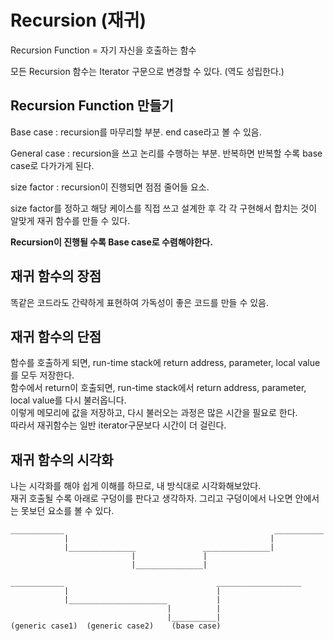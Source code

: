 # Recursion (재귀)

Recursion Function = 자기 자신을 호출하는 함수

모든 Recursion 함수는 Iterator 구문으로 변경할 수 있다. (역도 성립한다.)

## Recursion Function 만들기
Base case : recursion를 마무리할 부분. end case라고 볼 수 있음.

General case : recursion을 쓰고 논리를 수행하는 부분. 반복하면 반복할 수록 base case로 다가가게 된다.

size factor : recursion이 진행되면 점점 줄어들 요소.

size factor를 정하고 해당 케이스를 직접 쓰고 설계한 후 각 각 구현해서 합치는 것이 알맞게 재귀 함수를 만들 수 있다.

<strong> Recursion이 진행될 수록 Base case로 수렴해야한다. </strong>

## 재귀 함수의 장점

똑같은 코드라도 간략하게 표현하여 가독성이 좋은 코드를 만들 수 있음.

## 재귀 함수의 단점

함수를 호출하게 되면, run-time stack에 return address, parameter, local value를 모두 저장한다.<br>
함수에서 return이 호출되면, run-time stack에서 return address, parameter, local value를 다시 불러옵니다. <br>
이렇게 메모리에 값을 저장하고, 다시 불러오는 과정은 많은 시간을 필요로 한다. <br>
따라서 재귀함수는 일반 iterator구문보다 시간이 더 걸린다.

## 재귀 함수의 시각화

나는 시각화를 해야 쉽게 이해를 하므로, 내 방식대로 시각화해보았다.<br>
재귀 호출될 수록 아래로 구덩이를 판다고 생각하자. 그리고 구덩이에서 나오면 안에서는 못보던 요소를 볼 수 있다. 
```
____________                                               ___________ 
            |                                             |
            |_______________               _______________|
                           |               |
                           |_______________|   
```


```
____________                                  ___________________ 
            |                                 |
            |______________________           |
                                   |          |
                                   |__________|   
(generic case1)  (generic case2)    (base case)                                                 
```
